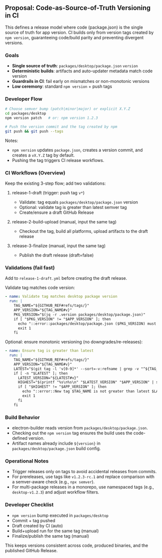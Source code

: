 ## Proposal: Code-as-Source-of-Truth Versioning in CI

This defines a release model where code (package.json) is the single source of truth for app version. CI builds only from version tags created by `npm version`, guaranteeing code/build parity and preventing divergent versions.

### Goals
- **Single source of truth**: `packages/desktop/package.json` `version`
- **Deterministic builds**: artifacts and auto-updater metadata match code version
- **Guardrails in CI**: fail early on mismatches or non-monotonic versions
- **Low ceremony**: standard `npm version` + push tags

### Developer Flow

```bash
# Choose semver bump (patch|minor|major) or explicit X.Y.Z
cd packages/desktop
npm version patch   # or: npm version 1.2.3

# Push the version commit and the tag created by npm
git push && git push --tags
```

Notes:
- `npm version` updates `package.json`, creates a version commit, and creates a `vX.Y.Z` tag by default.
- Pushing the tag triggers CI release workflows.

### CI Workflows (Overview)
Keep the existing 3-step flow; add two validations:

1) release-1-draft (trigger: push tag `v*`)
   - Validate: tag equals `packages/desktop/package.json` version
   - Optional: validate tag is greater than latest semver tag
   - Create/ensure a draft GitHub Release

2) release-2-build-upload (manual, input the same tag)
   - Checkout the tag, build all platforms, upload artifacts to the draft release

3) release-3-finalize (manual, input the same tag)
   - Publish the draft release (draft=false)

### Validations (fail fast)
Add to `release-1-draft.yml` before creating the draft release.

Validate tag matches code version:

```yaml
- name: Validate tag matches desktop package version
  run: |
    TAG_NAME="${GITHUB_REF#refs/tags/}"
    APP_VERSION="${TAG_NAME#v}"
    PKG_VERSION="$(jq -r .version packages/desktop/package.json)"
    if [ "$PKG_VERSION" != "$APP_VERSION" ]; then
      echo "::error::packages/desktop/package.json ($PKG_VERSION) must equal tag ($APP_VERSION)"
      exit 1
    fi
```

Optional: ensure monotonic versioning (no downgrades/re-releases):

```yaml
- name: Ensure tag is greater than latest
  run: |
    TAG_NAME="${GITHUB_REF#refs/tags/}"
    APP_VERSION="${TAG_NAME#v}"
    LATEST="$(git tag -l 'v[0-9]*' --sort=-v:refname | grep -v "^${TAG_NAME}$" | head -n1 || true)"
    if [ -n "$LATEST" ]; then
      LATEST_VERSION="${LATEST#v}"
      HIGHEST="$(printf "%s\n%s\n" "$LATEST_VERSION" "$APP_VERSION" | sort -V | tail -n1)"
      if [ "$HIGHEST" != "$APP_VERSION" ]; then
        echo "::error::New tag $TAG_NAME is not greater than latest $LATEST"
        exit 1
      fi
    fi
```

### Build Behavior
- electron-builder reads version from `packages/desktop/package.json`.
- Checking out the `npm version` tag ensures the build uses the code-defined version.
- Artifact names already include `${version}` in `packages/desktop/package.json` build config.

### Operational Notes
- Trigger releases only on tags to avoid accidental releases from commits.
- For prereleases, use tags like `v1.2.3-rc.1` and replace comparison with a semver-aware check (e.g., `npx semver`).
- For multi-package releases in a monorepo, use namespaced tags (e.g., `desktop-v1.2.3`) and adjust workflow filters.

### Developer Checklist
- `npm version` bump executed in `packages/desktop`
- Commit + tag pushed
- Draft created by CI (auto)
- Build+upload run for the same tag (manual)
- Finalize/publish the same tag (manual)

This keeps versions consistent across code, produced binaries, and the published GitHub Release.
